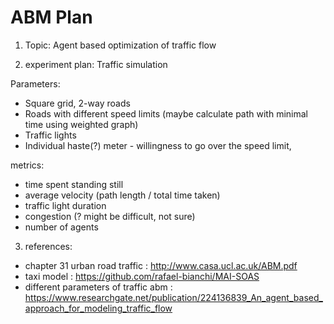 # ABM Plan

1. Topic: Agent based optimization of traffic flow

2. experiment plan: Traffic simulation

Parameters:
- Square grid, 2-way roads
- Roads with different speed limits (maybe calculate path with minimal time using weighted graph)
- Traffic lights
- Individual haste(?) meter - willingness to go over the speed limit, 

metrics:
- time spent standing still
- average velocity (path length / total time taken)
- traffic light duration
- congestion (? might be difficult, not sure)
- number of agents

3. references:

- chapter 31 urban road traffic : http://www.casa.ucl.ac.uk/ABM.pdf
- taxi model : https://github.com/rafael-bianchi/MAI-SOAS
- different parameters of traffic abm : https://www.researchgate.net/publication/224136839_An_agent_based_approach_for_modeling_traffic_flow
